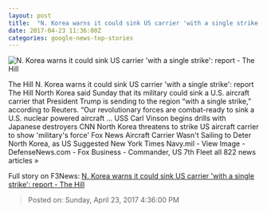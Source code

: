 ```yaml
---
layout: post
title:  "N. Korea warns it could sink US carrier 'with a single strike': report - The Hill"
date: 2017-04-23 11:36:00Z
categories: google-news-top-stories
---
```


![N. Korea warns it could sink US carrier 'with a single strike': report - The Hill](http://thehill.com/sites/default/files/article_images/carlvinson_041717getty.jpg)

The Hill N. Korea warns it could sink US carrier 'with a single strike': report The Hill North Korea said Sunday that its military could sink a U.S. aircraft carrier that President Trump is sending to the region “with a single strike,” according to Reuters. “Our revolutionary forces are combat-ready to sink a U.S. nuclear powered aircraft ... USS Carl Vinson begins drills with Japanese destroyers CNN North Korea threatens to strike US aircraft carrier to show 'military's force' Fox News Aircraft Carrier Wasn't Sailing to Deter North Korea, as US Suggested New York Times Navy.mil - View Image - DefenseNews.com - Fox Business - Commander, US 7th Fleet all 822 news articles »


Full story on F3News: [N. Korea warns it could sink US carrier 'with a single strike': report - The Hill](http://www.f3nws.com/n/mzpWHC)

> Posted on: Sunday, April 23, 2017 4:36:00 PM
